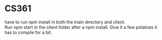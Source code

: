 # CS361

have to run npm install in both the main directory and client.  
Run npm start in the client folder after a npm install.  Give it a few potatoes it has to compile for a bit.
